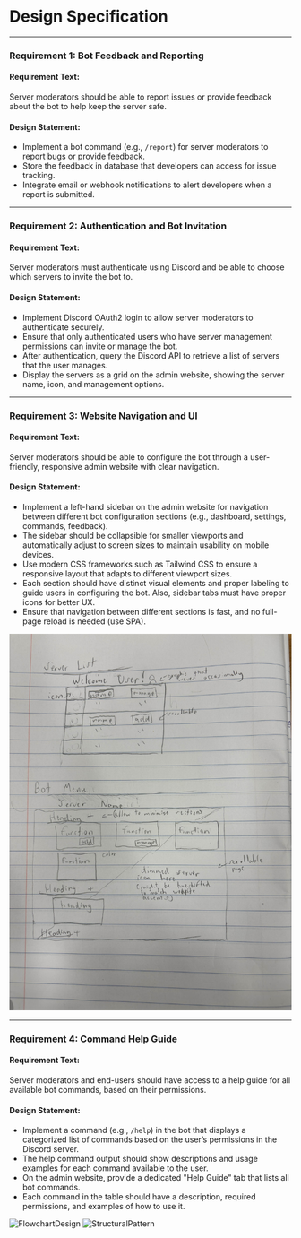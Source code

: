 # Design Specification

---

### Requirement 1: Bot Feedback and Reporting

#### Requirement Text:

Server moderators should be able to report issues or provide feedback about the bot to help keep the server safe.

#### Design Statement:

- Implement a bot command (e.g., `/report`) for server moderators to report bugs or provide feedback.
- Store the feedback in database that developers can access for issue tracking.
- Integrate email or webhook notifications to alert developers when a report is submitted.

---

### Requirement 2: Authentication and Bot Invitation

#### Requirement Text:

Server moderators must authenticate using Discord and be able to choose which servers to invite the bot to.

#### Design Statement:

- Implement Discord OAuth2 login to allow server moderators to authenticate securely.
- Ensure that only authenticated users who have server management permissions can invite or manage the bot.
- After authentication, query the Discord API to retrieve a list of servers that the user manages.
- Display the servers as a grid on the admin website, showing the server name, icon, and management options.

---

### Requirement 3: Website Navigation and UI

#### Requirement Text:

Server moderators should be able to configure the bot through a user-friendly, responsive admin website with clear navigation.

#### Design Statement:

- Implement a left-hand sidebar on the admin website for navigation between different bot configuration sections (e.g., dashboard, settings, commands, feedback).
- The sidebar should be collapsible for smaller viewports and automatically adjust to screen sizes to maintain usability on mobile devices.
- Use modern CSS frameworks such as Tailwind CSS to ensure a responsive layout that adapts to different viewport sizes.
- Each section should have distinct visual elements and proper labeling to guide users in configuring the bot. Also, sidebar tabs must have proper icons for better UX.
- Ensure that navigation between different sections is fast, and no full-page reload is needed (use SPA).

![WebpageDraft](../assets/WebpageRoughDraft.jpg)

---

### Requirement 4: Command Help Guide

#### Requirement Text:

Server moderators and end-users should have access to a help guide for all available bot commands, based on their permissions.

#### Design Statement:

- Implement a command (e.g., `/help`) in the bot that displays a categorized list of commands based on the user’s permissions in the Discord server.
- The help command output should show descriptions and usage examples for each command available to the user.
- On the admin website, provide a dedicated "Help Guide" tab that lists all bot commands.
- Each command in the table should have a description, required permissions, and examples of how to use it.

![FlowchartDesign](../assets/flow-chart.jpg)
![StructuralPattern](../assets/structural-patterns.jpg)
